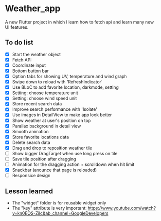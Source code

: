# Weather_app
A new Flutter project in which I learn how to fetch api and learn many new UI features.

## To do list
- [x] Start the weather object
- [x] Fetch API
- [x] Coordinate input
- [x] Bottom button bar
- [x] Option tabs for showing UV, temperature and wind graph
- [x] Swipe down to reload with 'RefreshIndicator'
- [x] Use BLoC to add favorite location, darkmode, setting
- [x] Setting: choose temperature unit
- [x] Setting: choose wind speed unit
- [x] Store recent search data
- [x] Improve search performance with 'Isolate'
- [x] Use images in DetailView to make app look better
- [x] Show weather at user's position on top
- [x] Parallax background in detail view
- [x] Smooth animation
- [x] Store favorite locations data
- [x] Delete search data
- [x] Drag and drop to reposition weather tile
- [ ] Show bigger DragTarget when use long press on tile
- [ ] Save tile position after dragging
- [ ] Animation for the dragging action + scrolldown when hit limit
- [x] Snackbar (anounce that page is reloaded)
- [ ] Responsice design

## Lesson learned
- The "widget" folder is for reusable widget only
- The "key" attribute is very important: https://www.youtube.com/watch?v=kn0EOS-ZiIc&ab_channel=GoogleDevelopers
